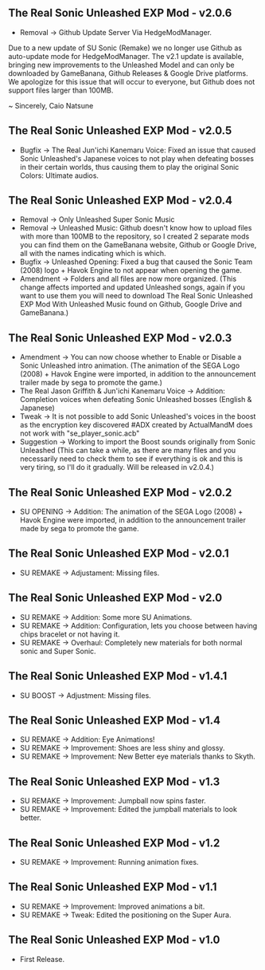 ## The Real Sonic Unleashed EXP Mod - v2.0.6

- Removal → Github Update Server Via HedgeModManager.

Due to a new update of SU Sonic (Remake) we no longer use Github as auto-update mode for HedgeModManager. The v2.1 update is available, bringing new improvements to the Unleashed Model and can only be downloaded by GameBanana, Github Releases & Google Drive platforms. We apologize for this issue that will occur to everyone, but Github does not support files larger than 100MB.
  
  ~ Sincerely, Caio Natsune

## The Real Sonic Unleashed EXP Mod - v2.0.5

- Bugfix → The Real Jun'ichi Kanemaru Voice: Fixed an issue that caused Sonic Unleashed's Japanese voices to not play when defeating bosses in their certain worlds, thus causing them to play the original Sonic Colors: Ultimate audios.

## The Real Sonic Unleashed EXP Mod - v2.0.4

- Removal → Only Unleashed Super Sonic Music
- Removal → Unleashed Music: Github doesn't know how to upload files with more than 100MB to the repository, so I created 2 separate mods you can find them on the GameBanana website, Github or Google Drive, all with the names indicating which is which.
- Bugfix → Unleashed Opening: Fixed a bug that caused the Sonic Team (2008) logo + Havok Engine to not appear when opening the game.
- Amendment → Folders and all files are now more organized. (This change affects imported and updated Unleashed songs, again if you want to use them you will need to download The Real Sonic Unleashed EXP Mod With Unleashed Music found on Github, Google Drive and GameBanana.)

## The Real Sonic Unleashed EXP Mod - v2.0.3

- Amendment → You can now choose whether to Enable or Disable a Sonic Unleashed intro animation. (The animation of the SEGA Logo (2008) + Havok Engine were imported, in addition to the announcement trailer made by sega to promote the game.)
- The Real Jason Griffith & Jun'ichi Kanemaru Voice → Addition: Completion voices when defeating Sonic Unleashed bosses (English & Japanese)
- Tweak → It is not possible to add Sonic Unleashed's voices in the boost as the encryption key discovered #ADX created by ActualMandM does not work with "se_player_sonic.acb"
- Suggestion → Working to import the Boost sounds originally from Sonic Unleashed (This can take a while, as there are many files and you necessarily need to check them to see if everything is ok and this is very tiring, so I'll do it gradually. Will be released in v2.0.4.)

## The Real Sonic Unleashed EXP Mod - v2.0.2

- SU OPENING → Addition: The animation of the SEGA Logo (2008) + Havok Engine were imported, in addition to the announcement trailer made by sega to promote the game.

## The Real Sonic Unleashed EXP Mod - v2.0.1
- SU REMAKE → Adjustament: Missing files.

## The Real Sonic Unleashed EXP Mod - v2.0
- SU REMAKE → Addition: Some more SU Animations.
- SU REMAKE → Addition: Configuration, lets you choose between having chips bracelet or not having it.
- SU REMAKE → Overhaul: Completely new materials for both normal sonic and Super Sonic.

## The Real Sonic Unleashed EXP Mod - v1.4.1

- SU BOOST → Adjustment: Missing files.

## The Real Sonic Unleashed EXP Mod - v1.4

- SU REMAKE → Addition: Eye Animations!
- SU REMAKE → Improvement: Shoes are less shiny and glossy.
- SU REMAKE → Improvement: New Better eye materials thanks to Skyth.

## The Real Sonic Unleashed EXP Mod - v1.3

- SU REMAKE → Improvement: Jumpball now spins faster.
- SU REMAKE → Improvement: Edited the jumpball materials to look better.

## The Real Sonic Unleashed EXP Mod - v1.2

- SU REMAKE → Improvement: Running animation fixes.

## The Real Sonic Unleashed EXP Mod - v1.1

- SU REMAKE → Improvement: Improved animations a bit.
- SU REMAKE → Tweak: Edited the positioning on the Super Aura.

## The Real Sonic Unleashed EXP Mod - v1.0

- First Release.
